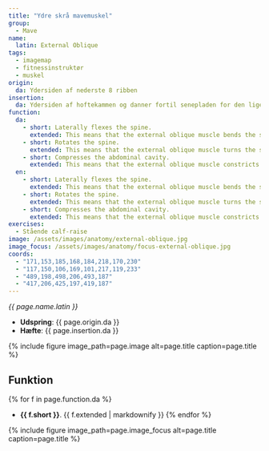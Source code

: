 ```yaml
---
title: "Ydre skrå mavemuskel"
group:
  - Mave
name:
  latin: External Oblique
tags:
  - imagemap
  - fitnessinstruktør
  - muskel
origin: 
  da: Ydersiden af nederste 8 ribben
insertion: 
  da: Ydersiden af hoftekammen og danner fortil senepladen for den lige bugmuskel sammen med den indre skrå og den tværgående og mødes med den modsatte sides muskel i den hvide linie
function:
  da:
    - short: Laterally flexes the spine.
      extended: This means that the external oblique muscle bends the spine to the side (i.e. it moves the ribcage downward to the side towards the pelvis).
    - short: Rotates the spine.
      extended: This means that the external oblique muscle turns the spine to the side (i.e. it twists the torso).
    - short: Compresses the abdominal cavity.
      extended: This means that the external oblique muscle constricts the organs of the abdominal cavity and can increase intra-abdominal pressure (i.e. such as during a valsalva maneuver).
  en:
    - short: Laterally flexes the spine.
      extended: This means that the external oblique muscle bends the spine to the side (i.e. it moves the ribcage downward to the side towards the pelvis).
    - short: Rotates the spine.
      extended: This means that the external oblique muscle turns the spine to the side (i.e. it twists the torso).
    - short: Compresses the abdominal cavity.
      extended: This means that the external oblique muscle constricts the organs of the abdominal cavity and can increase intra-abdominal pressure (i.e. such as during a valsalva maneuver).
exercises:
  - Stående calf-raise
image: /assets/images/anatomy/external-oblique.jpg
image_focus: /assets/images/anatomy/focus-external-oblique.jpg
coords:
  - "171,153,185,168,184,218,170,230"
  - "117,150,106,169,101,217,119,233"
  - "489,198,498,206,493,187"
  - "417,206,425,197,419,187"
---
```


_{{ page.name.latin }}_

- **Udspring**: {{ page.origin.da }}
- **Hæfte**: {{ page.insertion.da }}

{% include figure image_path=page.image alt=page.title caption=page.title %}

## Funktion

{% for f in page.function.da %}
- **{{ f.short }}**.
  {{ f.extended | markdownify }}
{% endfor %}

{% include figure image_path=page.image_focus alt=page.title caption=page.title %}
